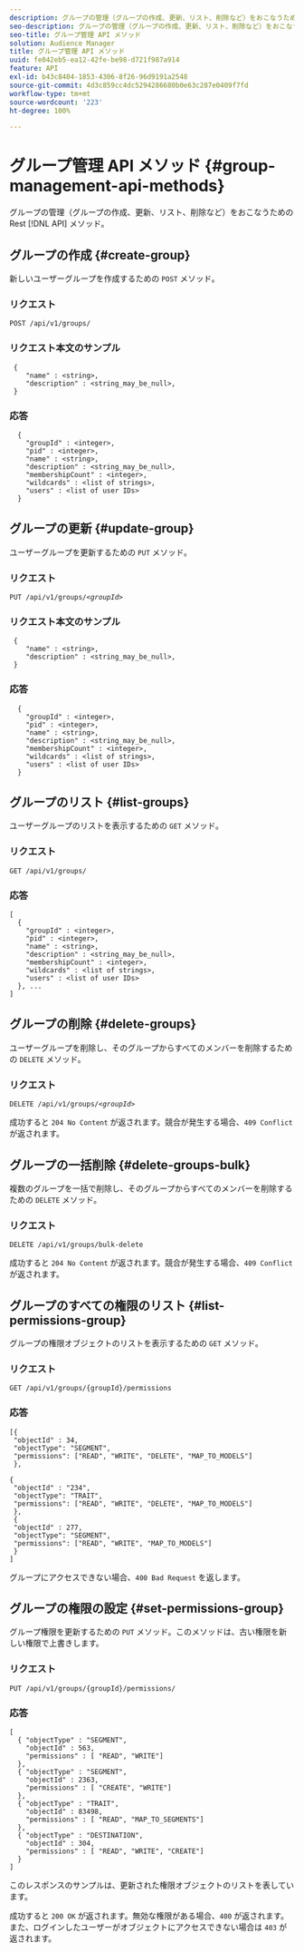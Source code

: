 ```yaml
---
description: グループの管理（グループの作成、更新、リスト、削除など）をおこなうための Rest API メソッド。
seo-description: グループの管理（グループの作成、更新、リスト、削除など）をおこなうための Rest API メソッド。
seo-title: グループ管理 API メソッド
solution: Audience Manager
title: グループ管理 API メソッド
uuid: fe042eb5-ea12-42fe-be98-d721f987a914
feature: API
exl-id: b43c8404-1853-4306-8f26-96d9191a2548
source-git-commit: 4d3c859cc4dc5294286680b0e63c287e0409f7fd
workflow-type: tm+mt
source-wordcount: '223'
ht-degree: 100%

---
```


# グループ管理 API メソッド {#group-management-api-methods}

グループの管理（グループの作成、更新、リスト、削除など）をおこなうための Rest [!DNL API] メソッド。

<!-- c_rest_api_user_man_group.xml -->

## グループの作成 {#create-group}

新しいユーザーグループを作成するための `POST` メソッド。

<!-- r_rest_api_group_create.xml -->

### リクエスト

`POST /api/v1/groups/`

### リクエスト本文のサンプル

```
 {
    "name" : <string>,
    "description" : <string_may_be_null>,
 }
```

### 応答

```
  {
    "groupId" : <integer>,
    "pid" : <integer>,
    "name" : <string>,
    "description" : <string_may_be_null>,
    "membershipCount" : <integer>,
    "wildcards" : <list of strings>,
    "users" : <list of user IDs>
  }
```

## グループの更新 {#update-group}

ユーザーグループを更新するための `PUT` メソッド。

<!--
r_rest_api_group_update.xml
-->

### リクエスト

`PUT /api/v1/groups/`*`<groupId>`*

### リクエスト本文のサンプル

```
 {
    "name" : <string>,
    "description" : <string_may_be_null>,
 }
```

### 応答

```
  {
    "groupId" : <integer>,
    "pid" : <integer>,
    "name" : <string>,
    "description" : <string_may_be_null>,
    "membershipCount" : <integer>,
    "wildcards" : <list of strings>,
    "users" : <list of user IDs>
  }
```

## グループのリスト {#list-groups}

ユーザーグループのリストを表示するための `GET` メソッド。

<!--
r_rest_api_group_list.xml
-->

### リクエスト

`GET /api/v1/groups/`

### 応答

```
[
  { 
    "groupId" : <integer>,
    "pid" : <integer>,
    "name" : <string>,
    "description" : <string_may_be_null>,
    "membershipCount" : <integer>,
    "wildcards" : <list of strings>,
    "users" : <list of user IDs>
  }, ...
]
```

## グループの削除 {#delete-groups}

ユーザーグループを削除し、そのグループからすべてのメンバーを削除するための `DELETE` メソッド。

<!-- r_rest_api_group_delete.xml -->

### リクエスト

`DELETE /api/v1/groups/`*`<groupId>`*

成功すると `204 No Content` が返されます。競合が発生する場合、`409 Conflict` が返されます。

## グループの一括削除 {#delete-groups-bulk}

複数のグループを一括で削除し、そのグループからすべてのメンバーを削除するための `DELETE` メソッド。

<!-- r_rest_api_group_delete_bulk.xml -->

### リクエスト

`DELETE /api/v1/groups/bulk-delete`

成功すると `204 No Content` が返されます。競合が発生する場合、`409 Conflict` が返されます。

## グループのすべての権限のリスト {#list-permissions-group}

グループの権限オブジェクトのリストを表示するための `GET` メソッド。

<!-- r_rest_api_perm_list_group.xml -->

### リクエスト

`GET /api/v1/groups/{groupId}/permissions`

### 応答

```
[{
 "objectId" : 34,
 "objectType": "SEGMENT",
 "permissions": ["READ", "WRITE", "DELETE", "MAP_TO_MODELS"]
 },

{
 "objectId" : "234",
 "objectType": "TRAIT",
 "permissions": ["READ", "WRITE", "DELETE", "MAP_TO_MODELS"]
 },
 {
 "objectId" : 277,
 "objectType": "SEGMENT",
 "permissions": ["READ", "WRITE", "MAP_TO_MODELS"]
 }
]
```

グループにアクセスできない場合、`400 Bad Request` を返します。

## グループの権限の設定 {#set-permissions-group}

グループ権限を更新するための `PUT` メソッド。このメソッドは、古い権限を新しい権限で上書きします。

<!-- r_rest_api_perm_set.xml -->

### リクエスト

`PUT /api/v1/groups/{groupId}/permissions/`

### 応答

```
[ 
  { "objectType" : "SEGMENT",
    "objectId" : 563,
    "permissions" : [ "READ", "WRITE"]
  },
  { "objectType" : "SEGMENT",
    "objectId" : 2363,
    "permissions" : [ "CREATE", "WRITE"]
  },
  { "objectType" : "TRAIT",
    "objectId" : 83498,
    "permissions" : [ "READ", "MAP_TO_SEGMENTS"]
  },
  { "objectType" : "DESTINATION",
    "objectId" : 304,
    "permissions" : [ "READ", "WRITE", "CREATE"]
  }
]
```

このレスポンスのサンプルは、更新された権限オブジェクトのリストを表しています。

成功すると `200 OK` が返されます。無効な権限がある場合、`400` が返されます。また、ログインしたユーザーがオブジェクトにアクセスできない場合は `403` が返されます。
